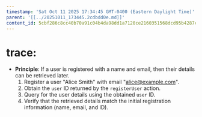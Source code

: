 ```yaml
---
timestamp: 'Sat Oct 11 2025 17:34:45 GMT-0400 (Eastern Daylight Time)'
parent: '[[../20251011_173445.2cdbdd0e.md]]'
content_id: 5cbf286c8cc40b70a91c04b4da98dd1a7120ce2160351568dcd95b4287c55afd
---
```


# trace:

* **Principle**: If a user is registered with a name and email, then their details can be retrieved later.
  1. Register a user "Alice Smith" with email "alice@example.com".
  2. Obtain the `user` ID returned by the `registerUser` action.
  3. Query for the user details using the obtained `user` ID.
  4. Verify that the retrieved details match the initial registration information (name, email, and ID).
